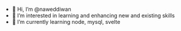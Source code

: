 - 👋 Hi, I’m @naweddiwan
- 👀 I’m interested in learning and enhancing new and existing skills
- 🌱 I’m currently learning node, mysql, svelte

<!---
naweddiwan/naweddiwan is a ✨ special ✨ repository because its `README.md` (this file) appears on your GitHub profile.
You can click the Preview link to take a look at your changes.
--->
